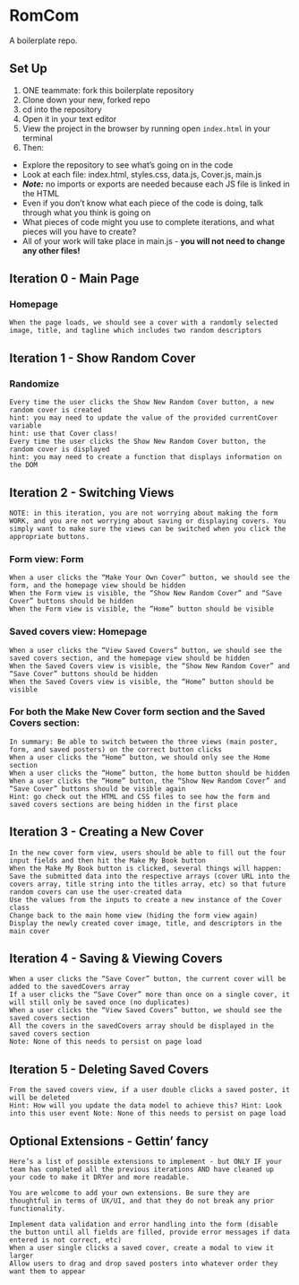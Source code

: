 # RomCom

A boilerplate repo. 

## Set Up
1. ONE teammate: fork this boilerplate repository 
2. Clone down your new, forked repo
3. cd into the repository
4. Open it in your text editor
5. View the project in the browser by running open `index.html` in your terminal
6. Then:

- Explore the repository to see what’s going on in the code
- Look at each file: index.html, styles.css, data.js, Cover.js, main.js
- ***Note:*** no imports or exports are needed because each JS file is linked in the HTML
- Even if you don’t know what each piece of the code is doing, talk through what you think is going on
- What pieces of code might you use to complete iterations, and what pieces will you have to create?
- All of your work will take place in main.js - **you will not need to change any other files!**


## Iteration 0 - Main Page
### Homepage
```
When the page loads, we should see a cover with a randomly selected image, title, and tagline which includes two random descriptors
```

## Iteration 1 - Show Random Cover
### Randomize
```
Every time the user clicks the Show New Random Cover button, a new random cover is created
hint: you may need to update the value of the provided currentCover variable
hint: use that Cover class!
Every time the user clicks the Show New Random Cover button, the random cover is displayed
hint: you may need to create a function that displays information on the DOM
```

## Iteration 2 - Switching Views
```
NOTE: in this iteration, you are not worrying about making the form WORK, and you are not worrying about saving or displaying covers. You simply want to make sure the views can be switched when you click the appropriate buttons.
```
### Form view: Form
```
When a user clicks the “Make Your Own Cover” button, we should see the form, and the homepage view should be hidden
When the Form view is visible, the “Show New Random Cover” and “Save Cover” buttons should be hidden
When the Form view is visible, the “Home” button should be visible
```
### Saved covers view: Homepage
```
When a user clicks the “View Saved Covers” button, we should see the saved covers section, and the homepage view should be hidden
When the Saved Covers view is visible, the “Show New Random Cover” and “Save Cover” buttons should be hidden
When the Saved Covers view is visible, the “Home” button should be visible
```
### For both the Make New Cover form section and the Saved Covers section:
```
In summary: Be able to switch between the three views (main poster, form, and saved posters) on the correct button clicks
When a user clicks the “Home” button, we should only see the Home section
When a user clicks the “Home” button, the home button should be hidden
When a user clicks the “Home” button, the “Show New Random Cover” and “Save Cover” buttons should be visible again
Hint: go check out the HTML and CSS files to see how the form and saved covers sections are being hidden in the first place
```
## Iteration 3 - Creating a New Cover
```
In the new cover form view, users should be able to fill out the four input fields and then hit the Make My Book button
When the Make My Book button is clicked, several things will happen:
Save the submitted data into the respective arrays (cover URL into the covers array, title string into the titles array, etc) so that future random covers can use the user-created data
Use the values from the inputs to create a new instance of the Cover class
Change back to the main home view (hiding the form view again)
Display the newly created cover image, title, and descriptors in the main cover
```
## Iteration 4 - Saving & Viewing Covers
```
When a user clicks the “Save Cover” button, the current cover will be added to the savedCovers array
If a user clicks the “Save Cover” more than once on a single cover, it will still only be saved once (no duplicates)
When a user clicks the “View Saved Covers” button, we should see the saved covers section
All the covers in the savedCovers array should be displayed in the saved covers section
Note: None of this needs to persist on page load
```
## Iteration 5 - Deleting Saved Covers
```
From the saved covers view, if a user double clicks a saved poster, it will be deleted
Hint: How will you update the data model to achieve this? Hint: Look into this user event Note: None of this needs to persist on page load
```
## Optional Extensions - Gettin’ fancy
```
Here’s a list of possible extensions to implement - but ONLY IF your team has completed all the previous iterations AND have cleaned up your code to make it DRYer and more readable.

You are welcome to add your own extensions. Be sure they are thoughtful in terms of UX/UI, and that they do not break any prior functionality.

Implement data validation and error handling into the form (disable the button until all fields are filled, provide error messages if data entered is not correct, etc)
When a user single clicks a saved cover, create a modal to view it larger
Allow users to drag and drop saved posters into whatever order they want them to appear
```

